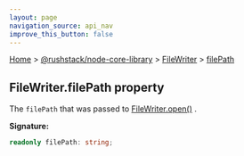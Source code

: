 ```yaml
---
layout: page
navigation_source: api_nav
improve_this_button: false
---
```



[Home](./index.md) &gt; [@rushstack/node-core-library](./node-core-library.md) &gt; [FileWriter](./node-core-library.filewriter.md) &gt; [filePath](./node-core-library.filewriter.filepath.md)

## FileWriter.filePath property

The `filePath` that was passed to [FileWriter.open()](./node-core-library.filewriter.open.md) .

<b>Signature:</b>

```typescript
readonly filePath: string;
```
